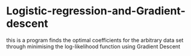 # Logistic-regression-and-Gradient-descent
this is a program finds the optimal coefficients for the arbitrary data set through minimising the log-likelihood function using Gradient Descent  
